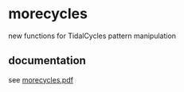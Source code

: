 # morecycles

new functions for TidalCycles pattern manipulation

## documentation

see [morecycles.pdf](morecycles.pdf)
